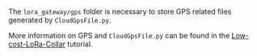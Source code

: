 The `lora_gateway/gps` folder is necessary to store GPS related files generated by `CloudGpsFile.py`.

More information on GPS and `CloudGpsFile.py` can be found in the [Low-cost-LoRa-Collar](https://github.com/CongducPham/tutorials/blob/master/Low-cost-LoRa-Collar.pdf) tutorial.